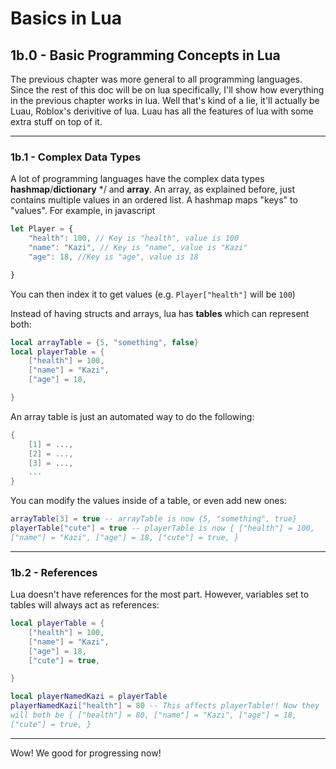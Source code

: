 <style>

code {
  white-space : pre-wrap !important;
  word-break: break-word;
}

</style>


# Basics in Lua

## 1b.0 - Basic Programming Concepts in Lua
The previous chapter was more general to all programming languages. Since the rest of this doc will be on lua specifically, I'll show how everything in the previous chapter works in lua. Well that's kind of a lie, it'll actually be Luau, Roblox's derivitive of lua. Luau has all the features of lua with some extra stuff on top of it.

<hr>

### 1b.1 - Complex Data Types
A lot of programming languages have the complex data types **hashmap**/**dictionary** */ and **array**. An array, as explained before, just contains multiple values in an ordered list. A hashmap maps "keys" to "values". For example, in javascript
```js
let Player = {
    "health": 100, // Key is "health", value is 100
    "name": "Kazi", // Key is "name", value is "Kazi"
    "age": 18, //Key is "age", value is 18

}
```
You can then index it to get values (e.g. ``Player["health"]`` will be ``100``)

Instead of having structs and arrays, lua has **tables** which can represent both:
```lua
local arrayTable = {5, "something", false}
local playerTable = {
    ["health"] = 100,
    ["name"] = "Kazi",
    ["age"] = 18,

}
```
An array table is just an automated way to do the following:
```lua
{
    [1] = ...,
    [2] = ...,
    [3] = ...,
    ...
}
```
You can modify the values inside of a table, or even add new ones:
```lua
arrayTable[3] = true -- arrayTable is now {5, "something", true}
playerTable["cute"] = true -- playerTable is now { ["health"] = 100, ["name"] = "Kazi", ["age"] = 18, ["cute"] = true, }
```
<hr>

### 1b.2 - References
Lua doesn't have references for the most part. However, variables set to tables will always act as references:
```lua
local playerTable = {
    ["health"] = 100,
    ["name"] = "Kazi",
    ["age"] = 18,
    ["cute"] = true,

}

local playerNamedKazi = playerTable
playerNamedKazi["health"] = 80 -- This affects playerTable!! Now they will both be { ["health"] = 80, ["name"] = "Kazi", ["age"] = 18, ["cute"] = true, }
```
<hr>

Wow! We good for progressing now!